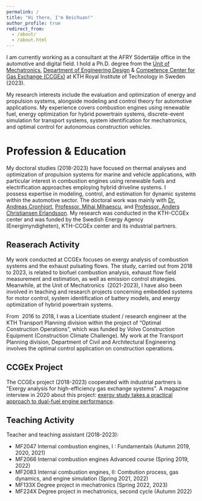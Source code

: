 ```yaml
---
permalink: /
title: "Hi there, I'm Beichuan!"
author_profile: true
redirect_from: 
  - /about/
  - /about.html
---
```


I am currently working as a consultant at the AFRY Södertälje office in the automotive and digital field. I hold a Ph.D. degree from the [Unit of Mechatronics](www.kth.se/mmk/mechatronics), [Department of Engineering Design](www.kth.se/mmk/department-of-machine-design-1.974324) & [Competence Center for Gas Exchange (CCGEx)](www.ccgex.kth.se) at KTH Royal Institute of Technology in Sweden (2023). 

My research interests include the evaluation and optimization of energy and propulsion systems, alongside modeling and control theory for automotive applications. My experience covers combustion engines using renewable fuel, energy optimization for hybrid powertrain systems, discrete-event simulation for transport systems, system identification for mechatronics, and optimal control for autonomous construction vehicles.


Profession & Education
======

My doctoral studies (2018-2023) have focused on thermal analyses and optimization of propulsion systems for marine and vehicle applications, with particular interest in combustion engines using renewable fuels and electrification approaches employing hybrid driveline systems. I possess expertise in modeling, control, and estimation for dynamic systems within the automotive sector. The doctoral work was mainly with [Dr. Andreas Cronhjort](www.kth.se/profile/qwerty), [Professor. Mihai Mihaescu](www.kth.se/profile/mihaescu), and [Professor. Anders Christiansen Erlandsson](scholar.google.se/citations?user=Y5rj2A0AAAAJ&hl=en). My research was conducted in the KTH-CCGEx center and was funded by the Swedish Energy Agency (Energimyndigheten), KTH-CCGEx center and its industrial partners.

Reaserach Activity
------
My work conducted at CCGEx focuses on exergy analysis of combustion systems and the exhaust pulsating flows. The study, carried out from 2018 to 2023, is related to biofuel combustion analysis, exhaust flow field measurement and estimation, as well as emission control strategies. Meanwhile, at the Unit of Mechatronics  (2021-2023), I have also been involved in teaching and research projects concerning embedded systems for motor control, system identification of battery models, and energy optimization of hybrid powertrain systems.

From  2016 to 2018, I was a Licentiate student / research engineer at the KTH Transport Planning division within the project of “Optimal Construction Operations”, which was funded by Volvo Construction Equipment (Construction Climate Challenge). My work at the Transport Planning division, Department of Civil and Architectural Engineering involves the optimal control application on construction operations.


CCGEx Project
------
The CCGEx project (2018-2023) cooperated with industrial partners is "Exergy analysis for high-efficiency gas exchange systems". A magazine interview in 2020 about this project: [exergy study takes a practical approach to dual-fuel engine performance](https://www.motorship.com/exergy-study-takes-practical-approach-to-dual-fuel-engine-performance/1370852.article). 


Teaching Activity
------
Teacher and teaching assistant (2018-2023):

* MF2047 Internal combustion engines, I : Fundamentals (Autumn 2019, 2020, 2021)
* MF2066 Internal combustion engines Advanced course (Spring 2019, 2022)
* MF2083 Internal combustion engines, II: Combution process, gas dynamics, and engine simulation (Spring 2021, 2022)
* MF133X Degree project in mechatronics (Spring 2022, 2023)
* MF224X Degree project in mechatronics, second cycle (Autumn 2022)

